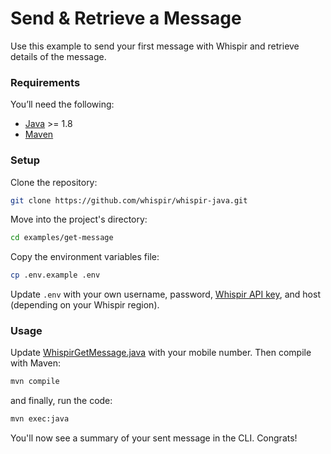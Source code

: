 # Send & Retrieve a Message

Use this example to send your first message with Whispir and retrieve details of the message.

### Requirements

You’ll need the following:

- [Java](https://openjdk.org/) >= 1.8
- [Maven](https://maven.apache.org)

### Setup

Clone the repository:

```bash
git clone https://github.com/whispir/whispir-java.git
```

Move into the project's directory:

```bash
cd examples/get-message
```

Copy the environment variables file:

```bash
cp .env.example .env
```

Update `.env` with your own username, password, [Whispir API key](https://developers.whispir.com/2a21cad9e5da7-authentication#obtain-an-api-key), and host (depending on your Whispir region).

### Usage

Update [WhispirGetMessage.java](src/main/java/com/whispir/WhispirGetMessage.java) with your mobile number. Then compile with Maven:

```bash
mvn compile
```

and finally, run the code:


```bash
mvn exec:java
```

You'll now see a summary of your sent message in the CLI. Congrats!

